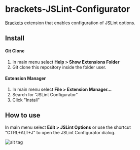 brackets-JSLint-Configurator
============================

[Brackets](http://brackets.io/) extension that enables configuration of JSLint options.

## Install

#### Git Clone
1. In main menu select **Help > Show Extensions Folder**
2. Git clone this repository inside the folder user.

#### Extension Manager
1. In main menu select **File > Extension Manager...**
2. Search for "JSLint Configurator"
3. Click "Install"


## How to use

In main menu select **Edit > JSLint Options** or use the shortcut "CTRL+ALT+J" to open the JSLint Configurator dialog.

![alt tag](https://github.com/georapbox/brackets-JSLint-Configurator/screenshoot.gif)
